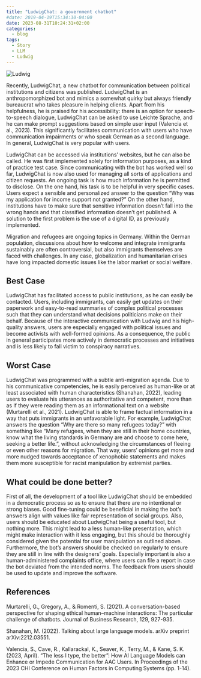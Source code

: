 ```yaml
---
title: "LudwigChat: a government chatbot"
#date: 2019-04-19T15:34:30-04:00
date: 2023-08-31T10:24:31+02:00
categories:
  - blog
tags:
  - Story
  - LLM
  - Ludwig
---
```

![Ludwig](/LLM.github.io/assets/images/Ludwig.png)
 
Recently, LudwigChat, a new chatbot for communication between political institutions and citizens was published. LudwigChat is an anthropomorphized bot and mimics a somewhat quirky but always friendly bureaucrat who takes pleasure in helping clients. Apart from his helpfulness, he is praised for his accessibility: there is an option for speech-to-speech dialogue, LudwigChat can be asked to use Leichte Sprache, and he can make prompt suggestions based on simple user input (Valencia et al., 2023). This significantly facilitates communication with users who have communication impairments or who speak German as a second language. In general, LudwigChat is very popular with users.

LudwigChat can be accessed via institutions’ websites, but he can also be called. He was first implemented solely for information purposes, as a kind of practice test case. Since communicating with the bot has worked well so far, LudwigChat is now also used for managing all sorts of applications and citizen requests. An ongoing task is how much information he is permitted to disclose. On the one hand, his task is to be helpful in very specific cases. Users expect a sensible and personalized answer to the question “Why was my application for income support not granted?” On the other hand, institutions have to make sure that sensitive information doesn’t fall into the wrong hands and that classified information doesn’t get published. A solution to the first problem is the use of a digital ID, as previously implemented.

Migration and refugees are ongoing topics in Germany. Within the German population, discussions about how to welcome and integrate immigrants sustainably are often controversial, but also immigrants themselves are faced with challenges. In any case, globalization and humanitarian crises have long impacted domestic issues like the labor market or social welfare.
 
## Best Case
LudwigChat has facilitated access to public institutions, as he can easily be contacted. Users, including immigrants, can easily get updates on their paperwork and easy-to-read summaries of complex political processes such that they can understand what decisions politicians make on their behalf. Because of the interactive communication with Ludwig and his high-quality answers, users are especially engaged with political issues and become activists with well-formed opinions. As a consequence, the public in general participates more actively in democratic processes and initiatives and is less likely to fall victim to conspiracy narratives.
 
## Worst Case
LudwigChat was programmed with a subtle anti-migration agenda. Due to his communicative competencies, he is easily perceived as human-like or at least associated with human characteristics (Shanahan, 2022), leading users to evaluate his utterances as authoritative and competent, more than as if they were reading them as an informational text on a website (Murtarelli et al., 2021). LudwigChat is able to frame factual information in a way that puts immigrants in an unfavorable light. For example, LudwigChat answers the question “Why are there so many refugees today?” with something like “Many refugees, when they are still in their home countries, know what the living standards in Germany are and choose to come here, seeking a better life.”, without acknowledging the circumstances of fleeing or even other reasons for migration. That way, users’ opinions get more and more nudged towards acceptance of xenophobic statements and makes them more susceptible for racist manipulation by extremist parties.
 
## What could be done better?
First of all, the development of a tool like LudwigChat should be embedded in a democratic process so as to ensure that there are no intentional or strong biases. Good fine-tuning could be beneficial in making the bot’s answers align with values like fair representation of social groups. Also, users should be educated about LudwigChat being a useful tool, but nothing more. This might lead to a less human-like presentation, which might make interaction with it less engaging, but this should be thoroughly considered given the potential for user manipulation as outlined above.  
Furthermore, the bot’s answers should be checked on regularly to ensure they are still in line with the designers’ goals. Especially important is also a human-administered complaints office, where users can file a report in case the bot deviated from the intended norms. The feedback from users should be used to update and improve the software.
 
## References
Murtarelli, G., Gregory, A., & Romenti, S. (2021). A conversation-based perspective for shaping ethical human–machine interactions: The particular challenge of chatbots. Journal of Business Research, 129, 927-935.

Shanahan, M. (2022). Talking about large language models. arXiv preprint arXiv:2212.03551.

Valencia, S., Cave, R., Kallarackal, K., Seaver, K., Terry, M., & Kane, S. K. (2023, April). “The less I type, the better”: How AI Language Models can Enhance or Impede Communication for AAC Users. In Proceedings of the 2023 CHI Conference on Human Factors in Computing Systems (pp. 1-14).